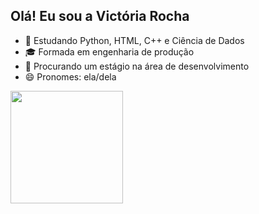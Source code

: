 ## Olá! Eu sou a Victória Rocha

- 🌱 Estudando Python, HTML, C++ e Ciência de Dados
- 🎓 Formada em engenharia de produção
- 👯 Procurando um estágio na área de desenvolvimento 
- 😄 Pronomes: ela/dela
<div>
<a href="https://github.com/Vicotirah">
<img height="180cm" src="https://github-readme-stats.vercel.app/api?username=Vicotirah&show_icons=true&theme=dracula&include_all_commits=true&count_private=true"/>
<img height="180cm" src="(https://github-readme-stats.vercel.app/api/top-langs/?username=Vicotirah)](https://github.com/Vicotirah/github-readme-stats)/>


</div>
